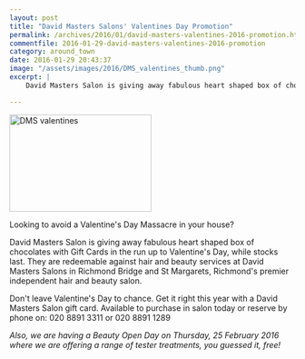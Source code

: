 ```yaml
---
layout: post
title: "David Masters Salons' Valentines Day Promotion"
permalink: /archives/2016/01/david-masters-valentines-2016-promotion.html
commentfile: 2016-01-29-david-masters-valentines-2016-promotion
category: around_town
date: 2016-01-29 20:43:37
image: "/assets/images/2016/DMS_valentines_thumb.png"
excerpt: |
    David Masters Salon is giving away fabulous heart shaped box of chocolates with Gift Cards in the run up to Valentine's Day, while stocks last. They are redeemable against hair and beauty services at David Masters Salons in Richmond Bridge and St Margarets, Richmond's premier independent hair and beauty salon.

---
```


<a href="/assets/images/2016/DMS_valentines.png" title="See larger version of - DMS valentines"><img src="/assets/images/2016/DMS_valentines_thumb.png" width="250" height="171" alt="DMS valentines" class=" right" /></a>

Looking to avoid a Valentine's Day Massacre in your house?

David Masters Salon is giving away fabulous heart shaped box of chocolates with Gift Cards in the run up to Valentine's Day, while stocks last. They are redeemable against hair and beauty services at David Masters Salons in Richmond Bridge and St Margarets, Richmond's premier independent hair and beauty salon.

Don't leave Valentine's Day to chance. Get it right this year with a David Masters Salon gift card. Available to purchase in salon today or reserve by phone on: 020 8891 3311 or 020 8891 1289

*Also, we are having a Beauty Open Day on Thursday, 25 February 2016 where we are offering a range of tester treatments, you guessed it, free!*
